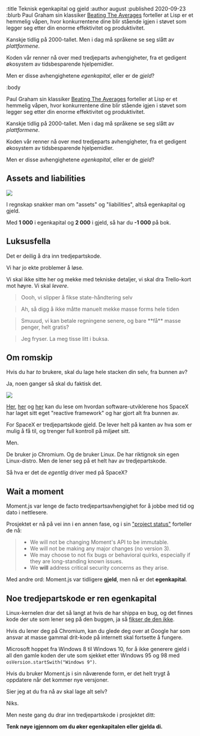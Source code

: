 :title Teknisk egenkapital og gjeld
:author august
:published 2020-09-23
:blurb
Paul Graham sin klassiker [Beating The Averages](http://www.paulgraham.com/onlisp.html) forteller at Lisp er et hemmelig våpen, hvor konkurrentene dine blir stående igjen i støvet som legger seg etter din enorme effektivitet og produktivitet.

Kanskje tidlig på 2000-tallet. Men i dag må språkene se seg slått av _plattformene_.
 
Koden vår renner nå over med tredjeparts avhengigheter, fra et gedigent økosystem av tidsbesparende hjelpemidler.

Men er disse avhengighetene _egenkapital_, eller er de _gjeld_?

:body

Paul Graham sin klassiker [Beating The Averages](http://www.paulgraham.com/onlisp.html) forteller at Lisp er et hemmelig våpen, hvor konkurrentene dine blir stående igjen i støvet som legger seg etter din enorme effektivitet og produktivitet.

Kanskje tidlig på 2000-tallet. Men i dag må språkene se seg slått av _plattformene_.

Koden vår renner nå over med tredjeparts avhengigheter, fra et gedigent økosystem av tidsbesparende hjelpemidler.

Men er disse avhengighetene _egenkapital_, eller er de _gjeld_?


## Assets and liabilities

<a href="https://twitter.com/garybernhardt/status/1034519171986423809">
<img style="max-width: 500px" src="/images/blogg/gary-bernhardt-tweet.png" />
</a>

I regnskap snakker man om "assets" og "liabilities", altså egenkapital og gjeld.

Med **1 000** i egenkapital og **2 000** i gjeld, så har du **-1 000** på bok.


## Luksusfella

Det er  deilig å dra inn tredjepartskode.

Vi har jo ekte problemer å løse.

Vi skal ikke sitte her og mekke med tekniske detaljer, vi skal dra Trello-kort mot høyre. Vi skal _levere_.

<blockquote>Oooh, vi slipper å fikse state-håndtering selv</blockquote>

<blockquote>Ah, så digg å ikke måtte manuelt mekke masse forms hele tiden</blockquote>

<blockquote>Smuuud, vi kan betale regningene senere, og bare **få** masse penger, helt gratis?</blockquote>

<blockquote>Jeg fryser. La meg tisse litt i buksa.</blockquote>


## Om romskip

Hvis du har _to_ brukere, skal du lage hele stacken din selv, fra bunnen av?

Ja, noen ganger så skal du faktisk det.

<img style="max-width: 700px" src="/images/blogg/spacex-crew-dragon-control-panel.png" />

[Her](https://www.reddit.com/r/spacex/comments/gxb7j1/we_are_the_spacex_software_team_ask_us_anything/ft5zou3/), [her](https://www.reddit.com/r/spacex/comments/gxb7j1/we_are_the_spacex_software_team_ask_us_anything/ft62781/) og [her](https://www.reddit.com/r/spacex/comments/gxb7j1/we_are_the_spacex_software_team_ask_us_anything/ft68jpb/) kan du lese om hvordan software-utviklerene hos SpaceX har laget sitt eget "reactive framework" og har gjort alt fra bunnen av.

For SpaceX er tredjepartskode gjeld. De lever helt på kanten av hva som er mulig å få til, og trenger full kontroll på miljøet sitt.

Men.

De bruker jo Chromium. Og de bruker Linux. De har riktignok sin egen Linux-distro. Men de lener seg på et helt hav av tredjepartskode.

Så hva er det de _egentlig_ driver med på SpaceX?

## Wait a moment

Moment.js var lenge de facto tredjepartsavhengighet for å jobbe med tid og dato i nettlesere. 
 
Prosjektet er nå på vei inn i en annen fase, og i sin ["project status"](https://momentjs.com/docs/#/-project-status/) forteller de nå:

> * We will not be changing Moment's API to be immutable.
> * We will not be making any major changes (no version 3).
> * We may choose to not fix bugs or behavioral quirks, especially if they are long-standing known issues.
> * We **will** address critical security concerns as they arise.

Med andre ord: Moment.js var tidligere **gjeld**, men nå er det **egenkapital**.


## Noe tredjepartskode er **ren egenkapital**

Linux-kernelen drar det så langt at hvis de har shippa en bug, og det finnes kode der ute som lener seg på den buggen, ja så [fikser de den ikke](https://lkml.org/lkml/2012/12/23/75).

Hvis du lener deg på Chromium, kan du glede deg over at Google har som ansvar at masse gammal drit-kode på internett skal fortsette å fungere.

Microsoft hoppet fra Windows 8 til Windows 10, for å ikke generere gjeld i all den gamle koden der ute som sjekket etter Windows 95 og 98 med `osVersion.startSwith("Windows 9")`.

Hvis du bruker Moment.js i sin nåværende form, er det helt trygt å oppdatere når det kommer nye versjoner.

Sier jeg at du fra nå av skal lage alt selv?

Niks.

Men neste gang du drar inn tredjepartskode i prosjektet ditt:

**Tenk nøye igjennom om du øker egenkapitalen eller gjelda di.**

